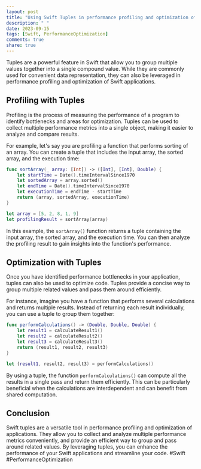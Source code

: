 ```yaml
---
layout: post
title: "Using Swift Tuples in performance profiling and optimization of applications."
description: " "
date: 2023-09-15
tags: [Swift, PerformanceOptimization]
comments: true
share: true
---
```


Tuples are a powerful feature in Swift that allow you to group multiple values together into a single compound value. While they are commonly used for convenient data representation, they can also be leveraged in performance profiling and optimization of Swift applications.

## Profiling with Tuples

Profiling is the process of measuring the performance of a program to identify bottlenecks and areas for optimization. Tuples can be used to collect multiple performance metrics into a single object, making it easier to analyze and compare results.

For example, let's say you are profiling a function that performs sorting of an array. You can create a tuple that includes the input array, the sorted array, and the execution time:

```swift
func sortArray(_ array: [Int]) -> ([Int], [Int], Double) {
    let startTime = Date().timeIntervalSince1970
    let sortedArray = array.sorted()
    let endTime = Date().timeIntervalSince1970
    let executionTime = endTime - startTime
    return (array, sortedArray, executionTime)
}

let array = [5, 2, 8, 1, 9]
let profilingResult = sortArray(array)
```

In this example, the `sortArray()` function returns a tuple containing the input array, the sorted array, and the execution time. You can then analyze the profiling result to gain insights into the function's performance.

## Optimization with Tuples

Once you have identified performance bottlenecks in your application, tuples can also be used to optimize code. Tuples provide a concise way to group multiple related values and pass them around efficiently.

For instance, imagine you have a function that performs several calculations and returns multiple results. Instead of returning each result individually, you can use a tuple to group them together:

```swift
func performCalculations() -> (Double, Double, Double) {
    let result1 = calculateResult1()
    let result2 = calculateResult2()
    let result3 = calculateResult3()
    return (result1, result2, result3)
}

let (result1, result2, result3) = performCalculations()
```

By using a tuple, the function `performCalculations()` can compute all the results in a single pass and return them efficiently. This can be particularly beneficial when the calculations are interdependent and can benefit from shared computation.

## Conclusion

Swift tuples are a versatile tool in performance profiling and optimization of applications. They allow you to collect and analyze multiple performance metrics conveniently, and provide an efficient way to group and pass around related values. By leveraging tuples, you can enhance the performance of your Swift applications and streamline your code. #Swift #PerformanceOptimization